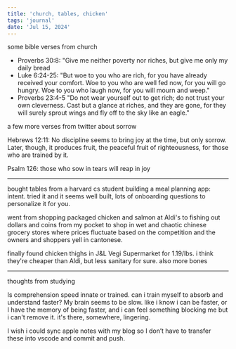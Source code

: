 ```yaml
---
title: 'church, tables, chicken'
tags: 'journal'
date: 'Jul 15, 2024'
---
```


some bible verses from church

- Proverbs 30:8: "Give me neither poverty nor riches, but give me only my daily bread
- Luke 6:24-25: "But woe to you who are rich, for you have already received your comfort. Woe to you who are well fed now, for you will go hungry. Woe to you who laugh now, for you will mourn and weep."
- Proverbs 23:4-5 "Do not wear yourself out to get rich; do not trust your own cleverness. Cast but a glance at riches, and they are gone, for they will surely sprout wings and fly off to the sky like an eagle."

a few more verses from twitter about sorrow

Hebrews 12:11: No discipline seems to bring joy at the time, but only sorrow. Later, though, it produces fruit, the peaceful fruit of righteousness, for those who are trained by it.

Psalm 126: those who sow in tears will reap in joy

---

bought tables from a harvard cs student building a meal planning app: intent. tried it and it seems well built, lots of onboarding questions to personalize it for you.

went from shopping packaged chicken and salmon at Aldi's to fishing out dollars and coins from my pocket to shop in wet and chaotic chinese grocery stores where prices fluctuate based on the competition and the owners and shoppers yell in cantonese.

finally found chicken thighs in J&L Vegi Supermarket for 1.19/lbs. i think they're cheaper than Aldi, but less sanitary for sure. also more bones

---

thoughts from studying

Is comprehension speed innate or trained. can i train myself to absorb and understand faster? My brain seems to be slow. like i know i can be faster, or I have the memory of being faster, and i can feel something blocking me but i can't remove it. it's there, somewhere, lingering.

I wish i could sync apple notes with my blog so I don’t have to transfer these into vscode and commit and push.
